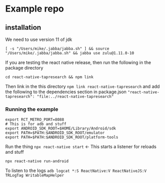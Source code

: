 # Example repo

## installation

We need to use version 11 of jdk

```
[ -s "/Users/mike/.jabba/jabba.sh" ] && source "/Users/mike/.jabba/jabba.sh" && jabba use zulu@1.11.0-10
```

If you are testing the react native release, then run the following in the package directory

```cd react-native-tapresearch && npm link```

Then link in the this directory `npm link react-native-tapresearch` and add the following to the dependencies section in package.json
`"react-native-tapresearch": "file:../react-native-tapresearch"`

### Running the example

```
export RCT_METRO_PORT=8088
# This is for adb and stuff
export ANDROID_SDK_ROOT=$HOME/Library/Android/sdk
export PATH=$PATH:$ANDROID_SDK_ROOT/emulator
export PATH=$PATH:$ANDROID_SDK_ROOT/platform-tools
```

Run the thing `npx react-native start` <- This starts a listener for reloads and stuff

`npx react-native run-android`

To listen to the logs `adb logcat *:S ReactNative:V ReactNativeJS:V TRLogTag WritableMapHelper`
